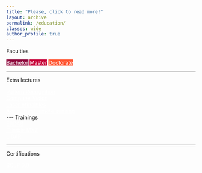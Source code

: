 ```yaml
---
title: "Please, click to read more!"
layout: archive
permalink: /education/
classes: wide
author_profile: true
---
```

<h-place><i class="fa fa-graduation-cap"></i> Faculties</h-place>
<div class="centered">
  <a href="bachelor/" class="button" style="background-color: rgb(144, 12, 63); color: white"><i class="fa fa-graduation-cap" style="font-size: 3.9em; color: rgb(100, 8, 44)"></i> Bachelor</a>
  <a href="master/" class="button" style="background-color: rgb(199, 0, 57); color: white"><i class="fa fa-graduation-cap" style="font-size: 3.9em; color: rgb(149, 0, 42)"></i> Master</a>
  <a href="phd/" class="button" style="background-color: rgb(255, 87, 51); color: white"><i class="fa fa-graduation-cap" style="font-size: 3.9em; color: rgb(168, 57, 33)"></i> Doctorate</a>
</div>

---
<h-place><i class="fa fa-graduation-cap"></i> Extra lectures</h-place>
<div class="centered">
  <a href="certificates/pattern-recognition/" class="button-certif" style="color: white">
    <div style="display: block"><i class="fas fa-robot" style="font-size: 3em; margin-bottom: 0.1em; color: rgb(56, 155, 56)"></i></div>
    <div style="display: block; line-height: normal">Pattern Recognition</div>
  </a>
  <a href="certificates/computer-vision/" class="button-certif" style="color: white">
    <div style="display: block"><i class="fas fa-robot" style="font-size: 3em; margin-bottom: 0.1em; color: rgb(56, 155, 56)"></i></div>
    <div style="display: block; line-height: normal">Computer Vision</div>
  </a>
  <a href="certificates/laser/" class="button-certif" style="color: white">
    <div style="display: block"><i class="fas fa-eye-slash" style="font-size: 3em; margin-bottom: 0.1em; color: rgb(56, 155, 56)"></i></div>
    <div style="display: block; line-height: normal">Laser principles</div>
  </a>
  <a href="certificates/laser/" class="button-certif" style="color: white">
    <div style="display: block"><i class="fas fa-tractor" style="font-size: 3em; margin-bottom: 0.1em; color: rgb(56, 155, 56)"></i></div>
    <div style="display: block; line-height: normal; font-size: 12pxm">Agricultural remote sensing</div>
  </a>  
</div>
---
<h-place><i class="fa fa-graduation-cap"></i> Trainings</h-place>
<div class="centered">
   <a href="certificates/erdas/" class="button-certif" style="color: white"> 
    <div style="display: block"><i class="fa fa-globe" style="font-size: 3em; margin-bottom: 0.1em; color: rgb(56, 155, 56)"></i></div>
    <div style="display: block">ERDAS</div>
  </a>
  <a href="certificates/trimble/" class="button-certif" style="color: white">
    <div style="display: block"><i class="fas fa-camera" style="font-size: 3em; margin-bottom: 0.1em; color: rgb(56, 155, 56)"></i></div>
    <div style="display: block">Trimble MX7</div>
  </a>
  <a href="certificates/lidar/" class="button-certif" style="color: white">
    <div style="display: block"><i class="fas fa-eye-slash" style="font-size: 3em; margin-bottom: 0.1em; color: rgb(56, 155, 56)"></i></div>
    <div style="display: block">LiDAR</div>
  </a>
</div>

---
<h-place><i class="fa fa-certificate"></i> Certifications</h-place>
<div class="centered">
  <a href="certificates/scjp/" class="button-certif" style="color: white">
    <div style="display: block"><i class="fab fa-java" style="font-size: 3em; margin-bottom: 0.1em; color: rgb(56, 155, 56)"></i></div>
    <div style="display: block">SCJP 6.0</div>
  </a>    
</div>

